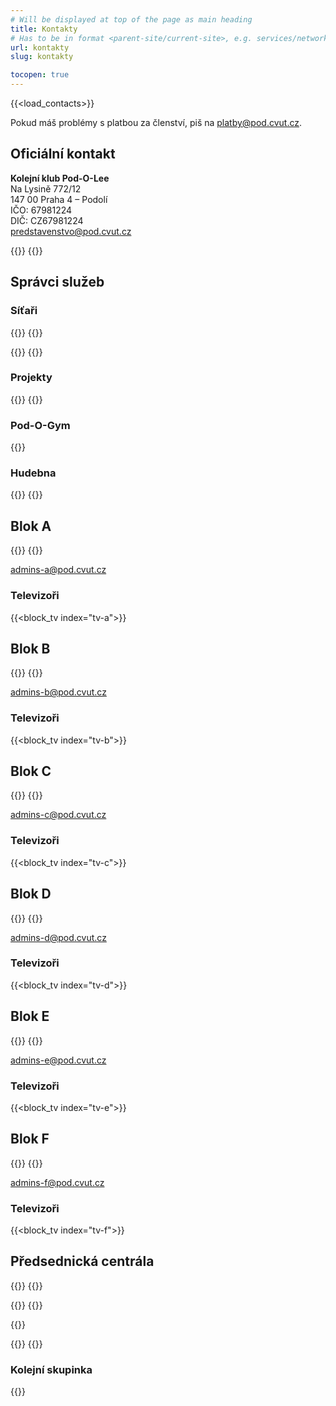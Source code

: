 ```yaml
---
# Will be displayed at top of the page as main heading
title: Kontakty
# Has to be in format <parent-site/current-site>, e.g. services/network (notice missing slash at the beginning)
url: kontakty
slug: kontakty

tocopen: true
---
```

{{<load_contacts>}}

Pokud máš problémy s platbou za členství, piš na <platby@pod.cvut.cz>.

## Oficiální kontakt

**Kolejní klub Pod-O-Lee**  
Na Lysině 772/12  
147 00 Praha 4 – Podolí  
IČO: 67981224  
DIČ: CZ67981224  
<predstavenstvo@pod.cvut.cz>

{{<contact index="pk" role="Předseda">}}
{{<contact index="m" role="Místopředseda">}}

## Správci služeb
### Síťaři

{{<contact index="ss" role="Správce systémů">}}
{{<contact index="zss" role="Zástupce správce systémů">}}

{{<contact index="sn" role="Správce sítě">}}
{{<contact index="zsn" role="Zástupce správce sítě">}}

### Projekty

{{<contact index="sp" role="Správce projektů">}}
{{<contact index="zsp" role="Zástupce správce projektů">}}

### Pod-O-Gym

{{<contact index="sg" role="Správce Pod-O-Gym">}}

### Hudebna

{{<contact index="sh" role="Správce hudebny">}}
{{<contact index="zsh" role="Zástupce správce hudebny">}}

## Blok A

{{<contact index="sba" role="Správce bloku A">}}
{{<contact index="zsba" role="Zástupce správce bloku A">}}

<admins-a@pod.cvut.cz>

### Televizoři

{{<block_tv index="tv-a">}}

## Blok B

{{<contact index="sbb" role="Správce bloku B">}}
{{<contact index="zsbb" role="Zástupce správce bloku B">}}

<admins-b@pod.cvut.cz>

### Televizoři

{{<block_tv index="tv-b">}}

## Blok C

{{<contact index="sbc" role="Správce bloku C">}}
{{<contact index="zsbc" role="Zástupce správce bloku C">}}

<admins-c@pod.cvut.cz>

### Televizoři

{{<block_tv index="tv-c">}}

## Blok D

{{<contact index="sbd" role="Správce bloku D">}}
{{<contact index="zsbd" role="Zástupce správce bloku D">}}

<admins-d@pod.cvut.cz>

### Televizoři

{{<block_tv index="tv-d">}}

## Blok E

{{<contact index="sbe" role="Správce bloku E">}}
{{<contact index="zsbe" role="Zástupce správce bloku E">}}

<admins-e@pod.cvut.cz>

### Televizoři

{{<block_tv index="tv-e">}}

## Blok F

{{<contact index="sbf" role="Správce bloku F">}}
{{<contact index="zsbf" role="Zástupce správce bloku F">}}

<admins-f@pod.cvut.cz>

### Televizoři

{{<block_tv index="tv-f">}}

## Předsednická centrála

{{<contact index="st" role="Správce tiskárny">}}
{{<contact index="zst" role="Zástupce správce tiskárny">}}

{{<contact index="sl" role="Správce Pod-O-Lab">}}
{{<contact index="zsl" role="Zástupce správce Pod-O-Lab">}}

{{<contact index="sk" role="Správce kolárny">}}

{{<contact index="pc" role="Správce PC učebny">}}
{{<contact index="hr" role="HR manager">}}

### Kolejní skupinka

{{<contact index="vks" role="Vedoucí kolejní skupinky">}}